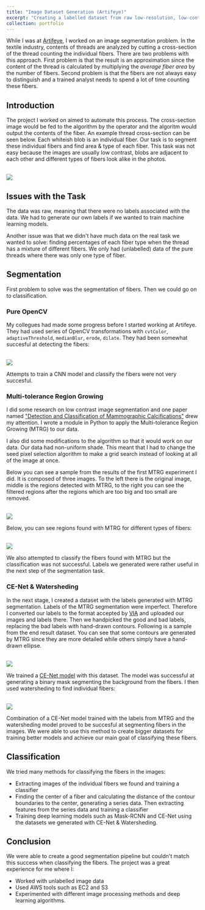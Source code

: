 ```yaml
---
title: "Image Dataset Generation (Artifeye)"
excerpt: "Creating a labelled dataset from raw low-resolution, low-contrast microscopic images. Used OpenCV, Tensorflow, AWS."
collection: portfolio
---
```


While I was at [Artifeye](https://www.artifeye.com/), I worked on an image segmentation problem. In the textile industry, contents of threads are analyzed by cutting a cross-section of the thread counting the individual fibers. There are two problems with this approach. First problem is that the result is an approximation since the content of the thread is calculated by multiplying the *average fiber area* by the number of fibers. Second problem is that the fibers are not always easy to distinguish and a trained analyst needs to spend a lot of time counting these fibers.

## Introduction

The project I worked on aimed to automate this process. The cross-section image would be fed to the algorithm by the operator and the algoritm would output the contents of the fiber. An example thread cross-section can be seen below. Each whiteish blob is an individual fiber. Our task is to segment these individual fibers and find area & type of each fiber. This task was not easy because the images are usually low contrast, blobs are adjacent to each other and different types of fibers look alike in the photos.

<br/><img src='/images/portfolio/kesit-sample.BMP'>

## Issues with the Task

The data was raw, meaning that there were no labels associated with the data. We had to generate our own labels if we wanted to train machine learning models.

Another issue was that we didn't have much data on the real task we wanted to solve: finding percentages of each fiber type when the thread has a mixture of different fibers. We only had (unlabelled) data of the pure threads where there was only one type of fiber.

## Segmentation

First problem to solve was the segmentation of fibers. Then we could go on to classification.

### Pure OpenCV

My collegues had made some progress before I started working at Artifeye. They had used series of OpenCV transformations with `cvtColor`, `adaptiveThreshold`, `medianBlur`, `erode`, `dilate`. They had been somewhat succesful at detecting the fibers:

<br/><img src='/images/portfolio/fiber-detection-with-cv.png'>

Attempts to train a CNN model and classify the fibers were not very succesful.

### Multi-tolerance Region Growing

I did some research on low contrast image segmentation and one paper named ["Detection and Classification of Mammographic Calcifications"](https://www.worldscientific.com/doi/abs/10.1142/S0218001493000686) drew my attention. I wrote a module in Python to apply the Multi-tolerance Region Growing (MTRG) to our data.

I also did some modifications to the algorithm so that it would work on our data. Our data had non-uniform shade. This meant that I had to change the seed pixel selection algorithm to make a grid search instead of looking at all of the image at once.

Below you can see a sample from the results of the first MTRG experiment I did. It is composed of three images. To the left there is the original image, middle is the regions detected with MTRG, to the right you can see the filtered regions after the regions which are too big and too small are removed.

<br/><img src='/images/portfolio/mtrg-sample.png'>

Below, you can see regions found with MTRG for different types of fibers:

<br/><img src='/images/portfolio/mtrg-sample-2.png'>

We also attempted to classify the fibers found with MTRG but the classification was not successful. Labels we generated were rather useful in the next step of the segmentation task.

### CE-Net & Watersheding

In the next stage, I created a dataset with the labels generated with MTRG segmentation. Labels of the MTRG segmentation were imperfect. Therefore I converted our labels to the format accepted by [VIA](https://www.robots.ox.ac.uk/~vgg/software/via/via.html) and uploaded our images and labels there. Then we handpicked the good and bad labels, replacing the bad labels with hand-drawn contours. Following is a sample from the end result dataset. You can see that some contours are generated by MTRG since they are more detailed while others simply have a hand-drawn ellipse.

<br/><img src='/images/portfolio/dataset-sample.png'>

We trained a [CE-Net model](https://arxiv.org/abs/1903.02740) with this dataset. The model was successful at generating a binary mask segmenting the background from the fibers. I then used watersheding to find individual fibers:

<br/><img src='/images/portfolio/ce-net-output.PNG'>

Combination of a CE-Net model trained with the labels from MTRG and the watersheding model proved to be succesful at segmenting fibers in the images. We were able to use this method to create bigger datasets for training better models and achieve our main goal of classifying these fibers.

## Classification

We tried many methods for classifying the fibers in the images:
- Extracting images of the individual fibers we found and training a classifier
- Finding the center of a fiber and calculating the distance of the contour boundaries to the center, generating a series data. Then extracting features from the series data and training a classifier
- Training deep learning models such as Mask-RCNN and CE-Net using the datasets we generated with CE-Net & Watersheding.

## Conclusion

We were able to create a good segmentation pipeline but couldn't match this success when classifying the fibers. The project was a great experience for me where I:
- Worked with unlabelled image data
- Used AWS tools such as EC2 and S3
- Experimented with different image processing methods and deep learning algorithms.